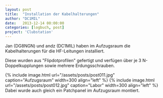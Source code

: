 ```yaml
---
layout: post
title:  "Installation der Kabelhalterungen"
author: "DC1MIL"
date:   2013-12-14 00:00:00
categories: [logbuch, post]
project: 'Clubstation'
---
```


Jan (DG8NGN) und andz (DC1MIL) haben im Aufzugsraum die Kabelhalterungen für die HF-Leitungen installiert.

Diese wurden aus "Flipdotprofilen" gefertigt und verfügen über je 3 N-Doppelkupplungen sowie mehrere Erdungsschrauben.

{% include image.html url="/assets/posts/post011.jpg" caption="Aufzugsraum" width=300 align="left" %}
{% include image.html url="/assets/posts/post012.jpg" caption="Labor" width=300 align="left" %}
<br style="clear: both;"> 
Dabei wurde auch gleich ein Patchpanel im Aufzugsraum montiert.

